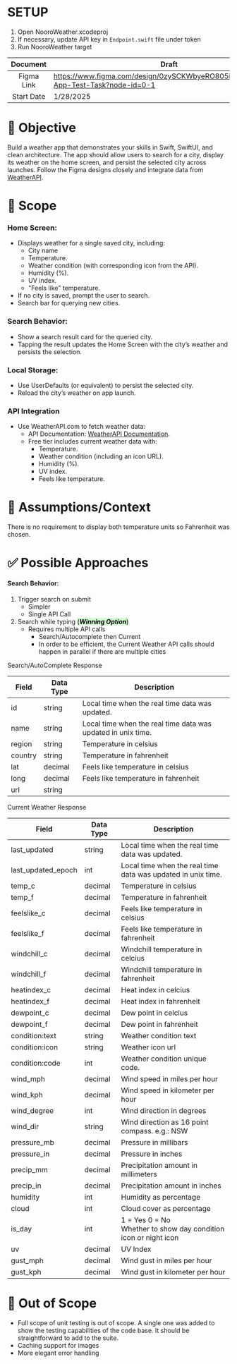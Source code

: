 # SETUP

1. Open NooroWeather.xcodeproj
2. If necessary, update API key in `Endpoint.swift` file under token
3. Run NooroWeather target


|  Document  | Draft                                                                                 |
| :--------: | ------------------------------------------------------------------------------------- |
| Figma Link | https://www.figma.com/design/0zySCKWbyeRO805ifaz1lr/Weather-App-Test-Task?node-id=0-1 |
| Start Date | 1/28/2025                                                                             |
#  🎯 **Objective**

Build a weather app that demonstrates your skills in Swift, SwiftUI, and clean architecture. The app should allow users to search for a city, display its weather on the home screen, and persist the selected city across launches. Follow the Figma designs closely and integrate data from [WeatherAPI](WeatherAPI.com).
# 🔭 Scope

### Home Screen:

- Displays weather for a single saved city, including:
	- City name
	- Temperature.
	- Weather condition (with corresponding icon from the API).
	- Humidity (%).
	- UV index.
	- "Feels like" temperature.
- If no city is saved, prompt the user to search.
- Search bar for querying new cities.

###  Search Behavior:

- Show a search result card for the queried city.
- Tapping the result updates the Home Screen with the city’s weather and persists the selection.

###  Local Storage:

- Use UserDefaults (or equivalent) to persist the selected city.
- Reload the city’s weather on app launch.

### API Integration

- Use WeatherAPI.com to fetch weather data:
	- API Documentation: [WeatherAPI Documentation](https://www.weatherapi.com/docs/).
	- Free tier includes current weather data with:
		- Temperature.
		- Weather condition (including an icon URL).
		- Humidity (%).
		- UV index.
		- Feels like temperature.

#  🤔 Assumptions/Context

There is no requirement to display both temperature units so Fahrenheit was chosen.

# ✅ Possible Approaches

#### Search Behavior:

1. Trigger search on submit
	-  Simpler
	- Single API Call
1. Search while typing <mark style="background: #BBFABBA6;">(***Winning Option***)</mark>
	- Requires multiple API calls
		- Search/Autocomplete then Current
		- In order to be efficient, the Current Weather API calls should happen in parallel if there are multiple cities


Search/AutoComplete Response

| Field   | Data Type | Description                                                  |
| ------- | --------- | ------------------------------------------------------------ |
| id      | string    | Local time when the real time data was updated.              |
| name    | string    | Local time when the real time data was updated in unix time. |
| region  | string    | Temperature in celsius                                       |
| country | string    | Temperature in fahrenheit                                    |
| lat     | decimal   | Feels like temperature in celsius                            |
| long    | decimal   | Feels like temperature in fahrenheit                         |
| url     | string    |                                                              |

Current Weather Response

| Field              | Data Type   | Description                                                          |
| ------------------ | ----------- | -------------------------------------------------------------------- |
| last_updated       | string      | Local time when the real time data was updated.                      |
| last_updated_epoch | int         | Local time when the real time data was updated in unix time.         |
| temp_c             | decimal     | Temperature in celsius                                               |
| temp_f             | decimal     | Temperature in fahrenheit                                            |
| feelslike_c        | decimal     | Feels like temperature in celsius                                    |
| feelslike_f        | decimal     | Feels like temperature in fahrenheit                                 |
| windchill_c        | decimal     | Windchill temperature in celcius                                     |
| windchill_f        | decimal     | Windchill temperature in fahrenheit                                  |
| heatindex_c        | decimal     | Heat index in celcius                                                |
| heatindex_f        | decimal     | Heat index in fahrenheit                                             |
| dewpoint_c         | decimal     | Dew point in celcius                                                 |
| dewpoint_f         | decimal     | Dew point in fahrenheit                                              |
| condition:text     | string      | Weather condition text                                               |
| condition:icon     | string      | Weather icon url                                                     |
| condition:code     | int         | Weather condition unique code.                                       |
| wind_mph           | decimal     | Wind speed in miles per hour                                         |
| wind_kph           | decimal     | Wind speed in kilometer per hour                                     |
| wind_degree        | int         | Wind direction in degrees                                            |
| wind_dir           | string      | Wind direction as 16 point compass. e.g.: NSW                        |
| pressure_mb        | decimal     | Pressure in millibars                                                |
| pressure_in        | decimal     | Pressure in inches                                                   |
| precip_mm          | decimal     | Precipitation amount in millimeters                                  |
| precip_in          | decimal     | Precipitation amount in inches                                       |
| humidity           | int         | Humidity as percentage                                               |
| cloud              | int         | Cloud cover as percentage                                            |
| is_day             | int         | 1 = Yes 0 = No  <br>Whether to show day condition icon or night icon |
| uv                 | decimal     | UV Index                                                             |
| gust_mph           | decimal     | Wind gust in miles per hour                                          |
| gust_kph           | decimal     | Wind gust in kilometer per hour                                      |

# 🚫 Out of Scope

- Full scope of unit testing is out of scope. A single one was added to show the testing capabilities of the code base. It should be straightforward to add to the suite.
- Caching support for images
- More elegant error handling

